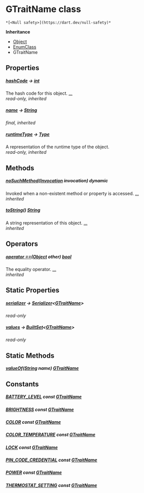 


# GTraitName class






    *[<Null safety>](https://dart.dev/null-safety)*





**Inheritance**

- [Object](https://api.flutter.dev/flutter/dart-core/Object-class.html)
- [EnumClass](https://pub.dev/documentation/built_value/8.1.4/built_value/EnumClass-class.html)
- GTraitName







## Properties

##### [hashCode](https://api.flutter.dev/flutter/dart-core/Object/hashCode.html) &#8594; [int](https://api.flutter.dev/flutter/dart-core/int-class.html)



The hash code for this object. [...](https://api.flutter.dev/flutter/dart-core/Object/hashCode.html)  
_read-only, inherited_



##### [name](https://pub.dev/documentation/built_value/8.1.4/built_value/EnumClass/name.html) &#8594; [String](https://api.flutter.dev/flutter/dart-core/String-class.html)



   
_final, inherited_



##### [runtimeType](https://api.flutter.dev/flutter/dart-core/Object/runtimeType.html) &#8594; [Type](https://api.flutter.dev/flutter/dart-core/Type-class.html)



A representation of the runtime type of the object.   
_read-only, inherited_




## Methods

##### [noSuchMethod](https://api.flutter.dev/flutter/dart-core/Object/noSuchMethod.html)([Invocation](https://api.flutter.dev/flutter/dart-core/Invocation-class.html) invocation) dynamic



Invoked when a non-existent method or property is accessed. [...](https://api.flutter.dev/flutter/dart-core/Object/noSuchMethod.html)  
_inherited_



##### [toString](https://pub.dev/documentation/built_value/8.1.4/built_value/EnumClass/toString.html)() [String](https://api.flutter.dev/flutter/dart-core/String-class.html)



A string representation of this object. [...](https://pub.dev/documentation/built_value/8.1.4/built_value/EnumClass/toString.html)  
_inherited_




## Operators

##### [operator ==](https://api.flutter.dev/flutter/dart-core/Object/operator_equals.html)([Object](https://api.flutter.dev/flutter/dart-core/Object-class.html) other) [bool](https://api.flutter.dev/flutter/dart-core/bool-class.html)



The equality operator. [...](https://api.flutter.dev/flutter/dart-core/Object/operator_equals.html)  
_inherited_




## Static Properties

##### [serializer](../third_party_yonomi_graphql_schema___generated___schema.docs.schema.gql/GTraitName/serializer.md) &#8594; [Serializer](https://pub.dev/documentation/built_value/8.1.4/serializer/Serializer-class.html)&lt;[GTraitName](../third_party_yonomi_graphql_schema___generated___schema.docs.schema.gql/GTraitName-class.md)>



   
_read-only_



##### [values](../third_party_yonomi_graphql_schema___generated___schema.docs.schema.gql/GTraitName/values.md) &#8594; [BuiltSet](https://pub.dev/documentation/built_collection/5.1.1/built_collection/BuiltSet-class.html)&lt;[GTraitName](../third_party_yonomi_graphql_schema___generated___schema.docs.schema.gql/GTraitName-class.md)>



   
_read-only_




## Static Methods

##### [valueOf](../third_party_yonomi_graphql_schema___generated___schema.docs.schema.gql/GTraitName/valueOf.md)([String](https://api.flutter.dev/flutter/dart-core/String-class.html) name) [GTraitName](../third_party_yonomi_graphql_schema___generated___schema.docs.schema.gql/GTraitName-class.md)



   





## Constants

##### [BATTERY_LEVEL](../third_party_yonomi_graphql_schema___generated___schema.docs.schema.gql/GTraitName/BATTERY_LEVEL-constant.md) const [GTraitName](../third_party_yonomi_graphql_schema___generated___schema.docs.schema.gql/GTraitName-class.md)



   




##### [BRIGHTNESS](../third_party_yonomi_graphql_schema___generated___schema.docs.schema.gql/GTraitName/BRIGHTNESS-constant.md) const [GTraitName](../third_party_yonomi_graphql_schema___generated___schema.docs.schema.gql/GTraitName-class.md)



   




##### [COLOR](../third_party_yonomi_graphql_schema___generated___schema.docs.schema.gql/GTraitName/COLOR-constant.md) const [GTraitName](../third_party_yonomi_graphql_schema___generated___schema.docs.schema.gql/GTraitName-class.md)



   




##### [COLOR_TEMPERATURE](../third_party_yonomi_graphql_schema___generated___schema.docs.schema.gql/GTraitName/COLOR_TEMPERATURE-constant.md) const [GTraitName](../third_party_yonomi_graphql_schema___generated___schema.docs.schema.gql/GTraitName-class.md)



   




##### [LOCK](../third_party_yonomi_graphql_schema___generated___schema.docs.schema.gql/GTraitName/LOCK-constant.md) const [GTraitName](../third_party_yonomi_graphql_schema___generated___schema.docs.schema.gql/GTraitName-class.md)



   




##### [PIN_CODE_CREDENTIAL](../third_party_yonomi_graphql_schema___generated___schema.docs.schema.gql/GTraitName/PIN_CODE_CREDENTIAL-constant.md) const [GTraitName](../third_party_yonomi_graphql_schema___generated___schema.docs.schema.gql/GTraitName-class.md)



   




##### [POWER](../third_party_yonomi_graphql_schema___generated___schema.docs.schema.gql/GTraitName/POWER-constant.md) const [GTraitName](../third_party_yonomi_graphql_schema___generated___schema.docs.schema.gql/GTraitName-class.md)



   




##### [THERMOSTAT_SETTING](../third_party_yonomi_graphql_schema___generated___schema.docs.schema.gql/GTraitName/THERMOSTAT_SETTING-constant.md) const [GTraitName](../third_party_yonomi_graphql_schema___generated___schema.docs.schema.gql/GTraitName-class.md)



   









